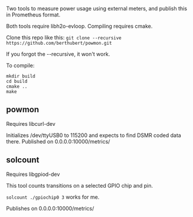 Two tools to measure power usage using external meters, and publish this in
Prometheus format.

Both tools require libh2o-evloop. Compiling requires cmake. 

Clone this repo like this: `git clone --recursive
https://github.com/berthubert/powmon.git` 

If you forgot the --recursive, it won't work.

To compile:

```
mkdir build
cd build
cmake ..
make
```

powmon
------
Requires libcurl-dev

Initializes /dev/ttyUSB0 to 115200 and expects to find DSMR coded data
there. Published on 0.0.0.0:10000/metrics/

solcount
--------
Requires libgpiod-dev

This tool counts transitions on a selected GPIO chip and pin.

`solcount ./gpiochip0 3` works for me.

Publishes on 0.0.0.0:10000/metrics/

